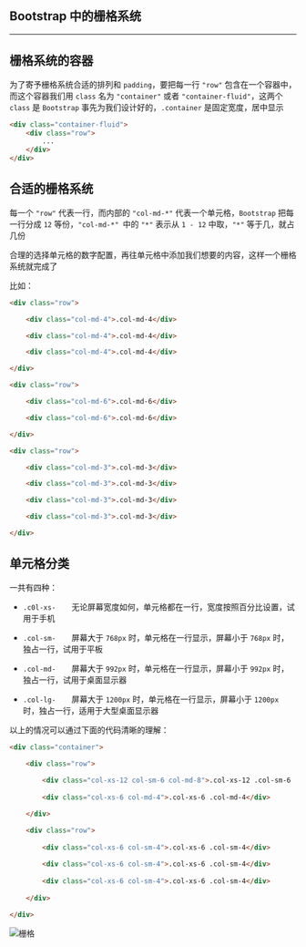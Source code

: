 ## Bootstrap 中的栅格系统


----



## 栅格系统的容器

为了寄予栅格系统合适的排列和 ```padding```，要把每一行 ```"row"``` 包含在一个容器中，而这个容器我们用 ```class``` 名为 ```"container"``` 或者 ```"container-fluid"```，这两个 ```class``` 是 ```Bootstrap``` 事先为我们设计好的，```.container``` 是固定宽度，居中显示

```html
<div class="container-fluid">
    <div class="row">
        ...
    </div>
</div>
```


## 合适的栅格系统

每一个 ```"row"``` 代表一行，而内部的 ```"col-md-*"``` 代表一个单元格，```Bootstrap``` 把每一行分成 ```12``` 等份，```"col-md-*" ```中的 ```"*"``` 表示从 ```1 - 12``` 中取，```"*"``` 等于几，就占几份

合理的选择单元格的数字配置，再往单元格中添加我们想要的内容，这样一个栅格系统就完成了

比如：

```html
<div class="row">

    <div class="col-md-4">.col-md-4</div>

    <div class="col-md-4">.col-md-4</div>

    <div class="col-md-4">.col-md-4</div>

</div>

<div class="row">

    <div class="col-md-6">.col-md-6</div>

    <div class="col-md-6">.col-md-6</div>

</div>

<div class="row">

    <div class="col-md-3">.col-md-3</div>

    <div class="col-md-3">.col-md-3</div>

    <div class="col-md-3">.col-md-3</div>

    <div class="col-md-3">.col-md-3</div>

</div>
```


## 单元格分类

一共有四种：
　　　　
* ```.c0l-xs-```　　无论屏幕宽度如何，单元格都在一行，宽度按照百分比设置，试用于手机

* ```.col-sm-```　　屏幕大于 ```768px``` 时，单元格在一行显示，屏幕小于 ```768px``` 时，独占一行，试用于平板

* ```.col-md-```　　屏幕大于 ```992px``` 时，单元格在一行显示，屏幕小于 ```992px``` 时，独占一行，试用于桌面显示器

* ```.col-lg-```　　屏幕大于 ```1200px``` 时，单元格在一行显示，屏幕小于 ```1200px``` 时，独占一行，适用于大型桌面显示器

以上的情况可以通过下面的代码清晰的理解：

```html
<div class="container">

    <div class="row">
    
        <div class="col-xs-12 col-sm-6 col-md-8">.col-xs-12 .col-sm-6 .col-md-8</div>
    
        <div class="col-xs-6 col-md-4">.col-xs-6 .col-md-4</div>

    </div>

    <div class="row">
    
        <div class="col-xs-6 col-sm-4">.col-xs-6 .col-sm-4</div>
    
        <div class="col-xs-6 col-sm-4">.col-xs-6 .col-sm-4</div>
    
        <div class="col-xs-6 col-sm-4">.col-xs-6 .col-sm-4</div>
        
    </div>

</div>
```

![栅格](https://github.com/heptaluan/blog/blob/master/面试/css/栅格.jpg)
